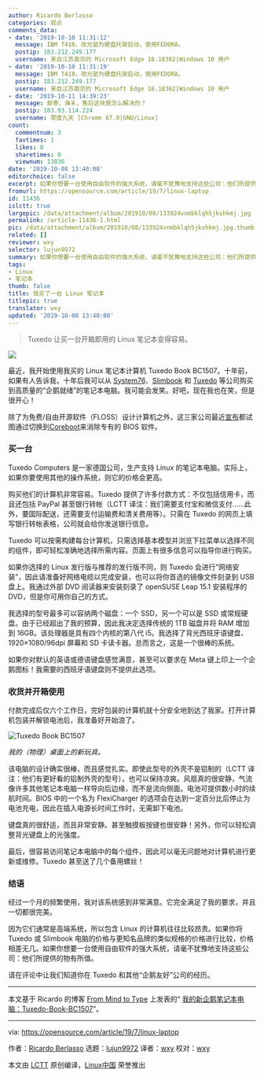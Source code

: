 ```yaml
---
author: Ricardo Berlasso
categories: 观点
comments_data:
- date: '2019-10-10 11:31:12'
  message: IBM T410，改光驱为硬盘托架启动，使用FEDORA。
  postip: 183.212.249.177
  username: 来自江苏南京的 Microsoft Edge 18.18362|Windows 10 用户
- date: '2019-10-10 11:31:19'
  message: IBM T410，改光驱为硬盘托架启动，使用FEDORA。
  postip: 183.212.249.177
  username: 来自江苏南京的 Microsoft Edge 18.18362|Windows 10 用户
- date: '2019-10-11 14:39:23'
  message: 邮寄，海关，售后这块是怎么解决的？
  postip: 183.93.114.224
  username: 零度九天 [Chrome 67.0|GNU/Linux]
count:
  commentnum: 3
  favtimes: 1
  likes: 0
  sharetimes: 0
  viewnum: 13836
date: '2019-10-08 13:40:00'
editorchoice: false
excerpt: 如果你想要一台使用自由软件的强大系统，请毫不犹豫地支持这些公司：他们所提供的物有所值。
fromurl: https://opensource.com/article/19/7/linux-laptop
id: 11436
islctt: true
largepic: /data/attachment/album/201910/08/133924vnmbklqh5jkshkmj.jpg
permalink: /article-11436-1.html
pic: /data/attachment/album/201910/08/133924vnmbklqh5jkshkmj.jpg.thumb.jpg
related: []
reviewer: wxy
selector: lujun9972
summary: 如果你想要一台使用自由软件的强大系统，请毫不犹豫地支持这些公司：他们所提供的物有所值。
tags:
- Linux
- 笔记本
thumb: false
title: 我买了一台 Linux 笔记本
titlepic: true
translator: wxy
updated: '2019-10-08 13:40:00'
---
```



> 
> Tuxedo 让买一台开箱即用的 Linux 笔记本变得容易。
> 
> 
> 


![](/data/attachment/album/201910/08/133924vnmbklqh5jkshkmj.jpg)


最近，我开始使用我买的 Linux 笔记本计算机 Tuxedo Book BC1507。十年前，如果有人告诉我，十年后我可以从 [System76](https://system76.com/)、[Slimbook](https://slimbook.es/en/) 和 [Tuxedo](https://www.tuxedocomputers.com/) 等公司购买到高质量的“企鹅就绪”的笔记本电脑。我可能会发笑。好吧，现在我也在笑，但是很开心！


除了为免费/自由开源软件（FLOSS）设计计算机之外，这三家公司最近[宣布](https://www.tuxedocomputers.com/en/Infos/News/Tuxedo-Computers-stands-for-Free-Software-and-Security-.tuxedo)都试图通过切换到[Coreboot](https://coreboot.org/)来消除专有的 BIOS 软件。


### 买一台


Tuxedo Computers 是一家德国公司，生产支持 Linux 的笔记本电脑。实际上，如果你要使用其他的操作系统，则它的价格会更高。


购买他们的计算机非常容易。Tuxedo 提供了许多付款方式：不仅包括信用卡，而且还包括 PayPal 甚至银行转帐（LCTT 译注：我们需要支付宝和微信支付……此外，要国际配送，还需要支付运输费和清关费用等）。只需在 Tuxedo 的网页上填写银行转帐表格，公司就会给你发送银行信息。


Tuxedo 可以按需构建每台计算机，只需选择基本模型并浏览下拉菜单以选择不同的组件，即可轻松准确地选择所需内容。页面上有很多信息可以指导你进行购买。


如果你选择的 Linux 发行版与推荐的发行版不同，则 Tuxedo 会进行“网络安装”，因此请准备好网络电缆以完成安装，也可以将你首选的镜像文件刻录到 USB 盘上。我通过外部 DVD 阅读器来安装刻录了 openSUSE Leap 15.1 安装程序的 DVD，但是你可用你自己的方式。


我选择的型号最多可以容纳两个磁盘：一个 SSD，另一个可以是 SSD 或常规硬盘。由于已经超出了我的预算，因此我决定选择传统的 1TB 磁盘并将 RAM 增加到 16GB。该处理器是具有四个内核的第八代 i5。我选择了背光西班牙语键盘、1920×1080/96dpi 屏幕和 SD 卡读卡器。总而言之，这是一个很棒的系统。


如果你对默认的英语或德语键盘感觉满意，甚至可以要求在 Meta 键上印上一个企鹅图标！我需要的西班牙语键盘则不提供此选项。


### 收货并开箱使用


付款完成后仅六个工作日，完好包装的计算机就十分安全地到达了我家。打开计算机包装并解锁电池后，我准备好开始浪了。


![Tuxedo Book BC1507](/data/attachment/album/201910/08/134049x7m8vlvfqmxl8x38.jpg "Tuxedo Book BC1507")


*我的（物理）桌面上的新玩具。*


该电脑的设计确实很棒，而且感觉扎实。即使此型号的外壳不是铝制的（LCTT 译注：他们有更好看的铝制外壳的型号），也可以保持凉爽。风扇真的很安静，气流像许多其他笔记本电脑一样导向后边缘，而不是流向侧面。电池可提供数小时的续航时间。BIOS 中的一个名为 FlexiCharger 的选项会在达到一定百分比后停止为电池充电，因此在插入电源长时间工作时，无需卸下电池。


键盘真的很舒适，而且非常安静。甚至触摸板按键也很安静！另外，你可以轻松调整背光键盘上的光强度。


最后，很容易访问笔记本电脑中的每个组件，因此可以毫无问题地对计算机进行更新或维修。Tuxedo 甚至送了几个备用螺丝！


### 结语


经过一个月的频繁使用，我对该系统感到非常满意。它完全满足了我的要求，并且一切都很完美。


因为它们通常是高端系统，所以包含 Linux 的计算机往往比较昂贵。如果你将 Tuxedo 或 Slimbook 电脑的价格与更知名品牌的类似规格的价格进行比较，价格相差无几。如果你想要一台使用自由软件的强大系统，请毫不犹豫地支持这些公司：他们所提供的物有所值。


请在评论中让我们知道你在 Tuxedo 和其他“企鹅友好”公司的经历。




---


本文基于 Ricardo 的博客 [From Mind to Type](https://frommindtotype.wordpress.com/) 上发表的“ [我的新企鹅笔记本电脑：Tuxedo-Book-BC1507](https://frommindtotype.wordpress.com/2019/06/17/my-new-penguin-ready-laptop-tuxedo-book-bc1507/)”。




---


via: <https://opensource.com/article/19/7/linux-laptop>


作者：[Ricardo Berlasso](https://opensource.com/users/rgb-es) 选题：[lujun9972](https://github.com/lujun9972) 译者：[wxy](https://github.com/wxy) 校对：[wxy](https://github.com/wxy)


本文由 [LCTT](https://github.com/LCTT/TranslateProject) 原创编译，[Linux中国](https://linux.cn/) 荣誉推出